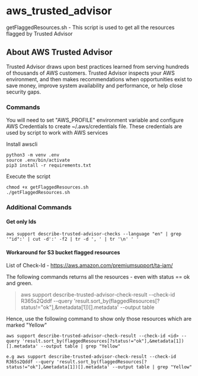 # aws_trusted_advisor

getFlaggedResources.sh - This script is used to get all the resources flagged by Trusted Advisor 

## About AWS Trusted Advisor
Trusted Advisor draws upon best practices learned from serving hundreds of thousands of AWS customers. Trusted Advisor inspects your AWS environment, and then makes recommendations when opportunities exist to save money, improve system availability and performance, or help close security gaps.

### Commands
You will need to set "AWS_PROFILE" environment variable and configure AWS Credentials to create ~/.aws/credentials file. These credentials are used by script to work with AWS services 

Install awscli
```
python3 -m venv .env
source .env/bin/activate
pip3 install -r requirements.txt
```

Execute the script
```
chmod +x getFlaggedResources.sh
./getFlaggedResources.sh
```

### Additional Commands
#### Get only Ids
```
aws support describe-trusted-advisor-checks --language "en" | grep '"id":' | cut -d':' -f2 | tr -d ', ' | tr '\n' ' '
```

#### Workaround for S3 bucket flagged resources
List of Check-Id - https://aws.amazon.com/premiumsupport/ta-iam/

The following commands returns all the resources - even with status == ok and green.
> aws support describe-trusted-advisor-check-result --check-id R365s2Qddf --query 'result.sort_by(flaggedResources[?status!="ok"],&metadata[1])[].metadata' --output table

Hence, use the following command to show only those resources which are marked "Yellow"
```
aws support describe-trusted-advisor-check-result --check-id <id> --query 'result.sort_by(flaggedResources[?status!="ok"],&metadata[1])[].metadata' --output table | grep "Yellow"

e.g aws support describe-trusted-advisor-check-result --check-id R365s2Qddf --query 'result.sort_by(flaggedResources[?status!="ok"],&metadata[1])[].metadata' --output table | grep "Yellow"
```
